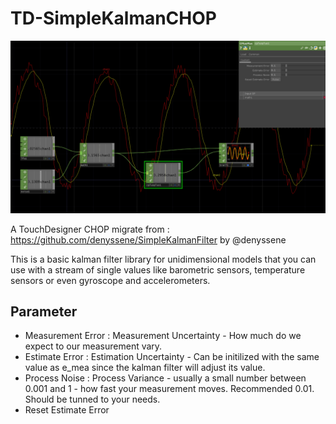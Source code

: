 # TD-SimpleKalmanCHOP
![](image/shoot.jpg)

A TouchDesigner CHOP migrate from : https://github.com/denyssene/SimpleKalmanFilter by @denyssene

This is a basic kalman filter library for unidimensional models that you can use with a stream of single values like barometric sensors, temperature sensors or even gyroscope and accelerometers.

Parameter
---
- Measurement Error : Measurement Uncertainty - How much do we expect to our measurement vary.
- Estimate Error : Estimation Uncertainty - Can be initilized with the same value as e_mea since the kalman filter will adjust its value.
- Process Noise : Process Variance - usually a small number between 0.001 and 1 - how fast your measurement moves. Recommended 0.01. Should be tunned to your needs.
- Reset Estimate Error